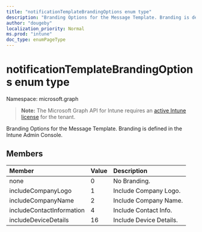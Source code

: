 ```yaml
---
title: "notificationTemplateBrandingOptions enum type"
description: "Branding Options for the Message Template. Branding is defined in the Intune Admin Console."
author: "dougeby"
localization_priority: Normal
ms.prod: "intune"
doc_type: enumPageType
---
```


# notificationTemplateBrandingOptions enum type

Namespace: microsoft.graph

> **Note:** The Microsoft Graph API for Intune requires an [active Intune license](https://go.microsoft.com/fwlink/?linkid=839381) for the tenant.

Branding Options for the Message Template. Branding is defined in the Intune Admin Console.

## Members
|Member|Value|Description|
|:---|:---|:---|
|none|0|No Branding.|
|includeCompanyLogo|1|Include Company Logo.|
|includeCompanyName|2|Include Company Name.|
|includeContactInformation|4|Include Contact Info.|
|includeDeviceDetails|16|Include Device Details.|





